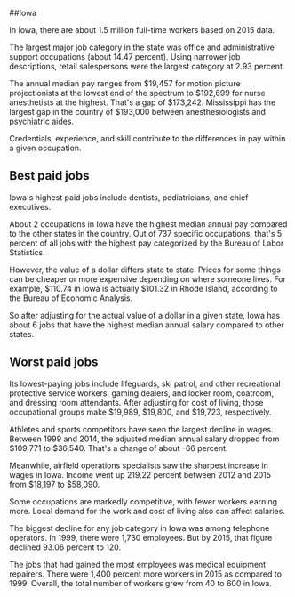 

##Iowa

In Iowa, there are about 1.5 million full-time workers based on 2015 data.

The largest major job category in the state was <span class='occ_title_em'>office and administrative support occupations</span> (about 14.47 percent). Using narrower job descriptions, <span class='occ_title_em'>retail salespersons</span> were the largest category at 2.93 percent.
               
The annual median pay ranges from $19,457 for <span class='occ_title_em'>motion picture projectionists</span> at the lowest end of the spectrum to  $192,699 for <span class='occ_title_em'>nurse anesthetists</span> at the highest. That's a gap of $173,242. Mississippi has the largest gap in the country of $193,000 between <span class='occ_title_em'>anesthesiologists and psychiatric aides</span>.
          
Credentials, experience, and skill contribute to the differences in pay within a given occupation.

## Best paid jobs
Iowa's highest paid jobs include <span class='occ_title_em'>dentists, pediatricians</span>, and <span class='occ_title_em'>chief executives</span>.
               
About 2 occupations in Iowa have the highest median annual pay compared to the other states in the country. Out of 737 specific occupations, that's 5 percent of all jobs with the highest pay categorized by the Bureau of Labor Statistics.
               
However, the value of a dollar differs state to state. Prices for some things can be cheaper or more expensive depending on where someone lives. For example, $110.74 in Iowa is actually $101.32 in Rhode Island, according to the Bureau of Economic Analysis.
               
So after adjusting for the actual value of a dollar in a given state, Iowa has about 6 jobs that have the highest median annual salary compared to other states.
               
## Worst paid jobs

Its lowest-paying jobs include <span class='occ_title_em'>lifeguards, ski patrol, and other recreational protective service workers</span>, <span class='occ_title_em'>gaming dealers</span>, and <span class='occ_title_em'>locker room, coatroom, and dressing room attendants</span>. After adjusting for cost of living, those occupational groups make $19,989,  $19,800, and  $19,723, respectively.
               
<span class='occ_title_em'>Athletes and sports competitors</span> have seen the largest decline in wages. Between 1999 and 2014, the adjusted median annual salary dropped from $109,771 to $36,540. That's a change of about -66 percent.
               
Meanwhile, <span class='occ_title_em'>airfield operations specialists</span> saw the sharpest increase in wages in Iowa. Income went up 219.22 percent between 2012 and 2015 from $18,197 to $58,090.

Some occupations are markedly competitive, with fewer workers earning more. Local demand for the work and cost of living also can affect salaries.

            
The biggest decline for any job category in Iowa was among <span class='occ_title_em'>telephone operators</span>. In 1999, there were 1,730 employees. But by 2015, that figure declined 93.06 percent to 120. 
               
The jobs that had gained the most employees was medical equipment repairers. There were 1,400 percent more workers in 2015 as compared to 1999. Overall, the total number of workers grew from 40 to 600 in Iowa.
